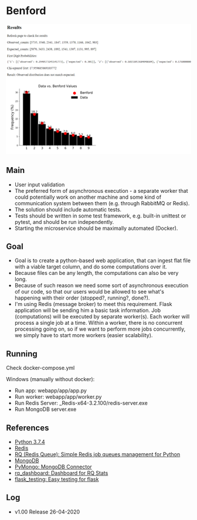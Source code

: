 # Benford

![mark](examples/example_1.png)

 ## Main

* User input validation
* The preferred form of asynchronous execution - a separate worker that could potentially work on another machine 
and some kind of communication system between them (e.g. through RabbitMQ or Redis).
* The solution should include automatic tests.
* Tests should be written in some test framework, e.g. built-in unittest or pytest, and should be run independently.
* Starting the microservice should be maximally automated (Docker).

## Goal

* Goal is to create a python-based web application, that can ingest flat file with a viable target column, and do some
computations over it.
* Because files can be any length, the computations can also be very long.
* Because of such reason we need some sort of asynchronous execution of our code, so that our users would be allowed to 
see what's happening with their order (stopped?, running?, done?).
* I'm using Redis (message broker) to meet this requirement. Flask application will be sending him a basic task 
information. Job (computations) will be executed by separate worker(s). Each worker will process a single job
at a time. Within a worker, there is no concurrent processing going on, so if we want to perform more jobs concurrently,
we simply have to start more workers (easier scalability).

## Running
Check docker-compose.yml

Windows (manually without docker):
* Run app: webapp/app/app.py
* Run worker: webapp/app/worker.py
* Run Redis Server: _Redis-x64-3.2.100/redis-server.exe
* Run MongoDB server.exe

## References
* [Python 3.7.4](https://www.python.org/)
* [Redis](https://redis.io/)
* [RQ (Redis Queue): Simple Redis job queues management for Python](https://python-rq.org/)
* [MongoDB](https://www.mongodb.com/)
* [PyMongo: MongoDB Connector](https://pymongo.readthedocs.io/en/stable/)
* [rq_dashboard: Dashboard for RQ Stats](https://github.com/Parallels/rq-dashboard)
* [flask_testing: Easy testing for flask](https://pythonhosted.org/Flask-Testing/)

## Log
* v1.00 Release 26-04-2020